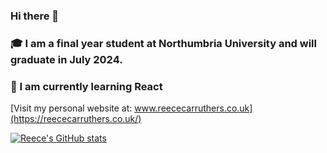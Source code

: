 ### Hi there 👋 
### 🎓 I am a final year student at Northumbria University and will graduate in July 2024.

### 🌱 I am currently learning React

[Visit my personal website at: www.reececarruthers.co.uk](https://reececarruthers.co.uk/)

[![Reece's GitHub stats](https://github-readme-stats.vercel.app/api?username=Reece-Carruthers&show=reviews&hide=stars,issues&show_icons=true&theme=radical&include_all_commits=true)](https://github.com/anuraghazra/github-readme-stats)


<!--
**Reece-Carruthers/reece-carruthers** is a ✨ _special_ ✨ repository because its `README.md` (this file) appears on your GitHub profile.

Here are some ideas to get you started:

- 🔭 I’m currently working on ...
- 🌱 I’m currently learning ...
- 👯 I’m looking to collaborate on ...
- 🤔 I’m looking for help with ...
- 💬 Ask me about ...
- 📫 How to reach me: ...
- 😄 Pronouns: ...
- ⚡ Fun fact: ...
-->
